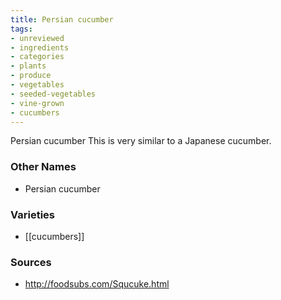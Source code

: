 ```yaml
---
title: Persian cucumber
tags:
- unreviewed
- ingredients
- categories
- plants
- produce
- vegetables
- seeded-vegetables
- vine-grown
- cucumbers
---
```

Persian cucumber This is very similar to a Japanese cucumber.

### Other Names

* Persian cucumber

### Varieties

* [[cucumbers]]

### Sources
* http://foodsubs.com/Squcuke.html
